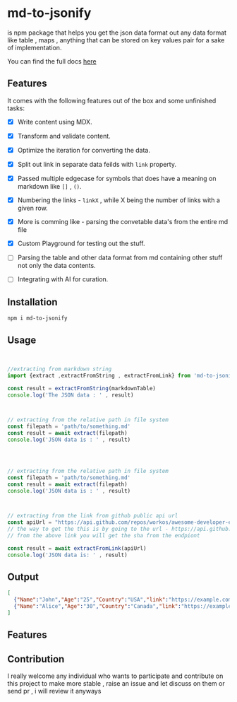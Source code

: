 # md-to-jsonify 
 
is npm package that helps you get the json data format out any data format like table , maps , anything that can be stored on key values pair for a sake of implementation.


You can find the full docs [here](https://md-jsonify.vercel.app)
## Features 

It comes with the following features out of the box and some unfinished tasks:


- [x]  Write content using MDX.
- [x]  Transform and validate content.
- [x]  Optimize the iteration for converting the data.
- [x]  Split out link in separate data feilds with ```link``` property.
- [x]  Passed multiple edgecase for symbols that does have a meaning on markdown like ```[]``` , ```()```.
- [x]  Numbering the links - ```linkX``` , while X being the number of links with a given row.
- [x]  More is comming like - parsing the convetable data's from the entire md file 
- [x]  Custom Playground for testing out the stuff.

- [ ]  Parsing the table and other data format from md containing other stuff not only the data contents.
- [ ]  Integrating with AI for curation.


## Installation

```bash 
npm i md-to-jsonify
```



## Usage 

```jsx 


//extracting from markdown string
import {extract ,extractFromString , extractFromLink} from 'md-to-jsonify'

const result = extractFromString(markdownTable)
console.log('The JSON data : ' , result)



// extracting from the relative path in file system
const filepath = 'path/to/something.md'
const result = await extract(filepath)
console.log('JSON data is : ' , result)




// extracting from the relative path in file system
const filepath = 'path/to/something.md'
const result = await extract(filepath)
console.log('JSON data is : ' , result)



// extracting from the link from github public api url 
const apiUrl = "https://api.github.com/repos/workos/awesome-developer-experience/git/blobs/{sha}"
// the way to get the this is by going to the url - https://api.github.com/repos/workos/awesome-developer-experience/git/trees/master
// from the above link you will get the sha from the endpiont 

const result = await extractFromLink(apiUrl)
console.log('JSON data is: ' , result)
```
## Output

```json
[
  {"Name":"John","Age":"25","Country":"USA","link":"https://example.com/john","Website":"JohPn's Website"},
  {"Name":"Alice","Age":"30","Country":"Canada","link":"https://example.com/alice","Website":"Alice's Website"}
]
```


## Features 



## Contribution 

I really welcome any individual who wants to participate and contribute on this project to make more stable , raise an issue and let discuss on them or send pr , i will review it anyways


